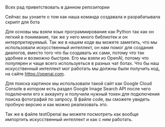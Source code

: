 Всех рад приветствовать в данном репозитории

Сейчас вы узнаете о том как наша команда создавала и разрабатывала скрипт для бота 

Для основы мы взяли язык программирование как Python так как он легкий в понимание, так же у него много библиотек и он интерпретируемый. 
Так же в нашем коде вы можете заметить, что мы использовали искусственный интеллект, он нам помог для создания диалогов, вместо того что бы создавать их сами, потому что так удобнее и возможно быстрее. Его мы взяли из OpenAI, потому что популярен и чаще всего используеться в разных чат ботах. Что бы наш искусственный интеллект мог работать мы должны были получить код, на сайте https://openai.com.

Для поиска картинок мы использовали такой сайт как  Google Cloud Console в котором есть раздел Google Image Search API после чего подключили его к аккаунту и получили нужный токен для подключения поиска фотографий по запросу. В файле code, вы сможете увидеть пробную версию и как можно реализовать это.

Так же в файле testOpenai вы можете посмотреть как вообще импортить искусственный интеллект и как с ним работать.
